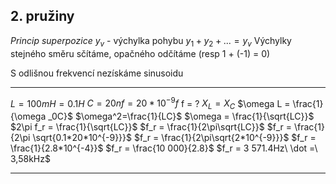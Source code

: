## 2. pružiny

_Princip superpozice_
$y_v$ - výchylka pohybu
$y_1 + y_2 + ... = y_v$
Výchylky stejného směru sčítáme, opačného odčítáme (resp 1 + (-1) = 0)

S odlišnou frekvencí nezískáme sinusoidu



---


$L = 100mH = 0.1H$
$C = 20nf = 20 * 10^{-9}f$
f = ?
$X_L = X_C$
$\omega L = \frac{1}{\omega _0C}$
$\omega^2=\frac{1}{LC}$
$\omega = \frac{1}{\sqrt{LC}}$
$2\pi f_r = \frac{1}{\sqrt{LC}}$
$f_r = \frac{1}{2\pi\sqrt{LC}}$
$f_r = \frac{1}{2\pi \sqrt{0.1*20*10^{-9}}}$
$f_r = \frac{1}{2\pi\sqrt{2*10^{-9}}}$
$f_r = \frac{1}{2.8*10^{-4}}$
$f_r = \frac{10 000}{2.8}$
$f_r = 3 571.4Hz\ \dot =\ 3,58kHz$

---
